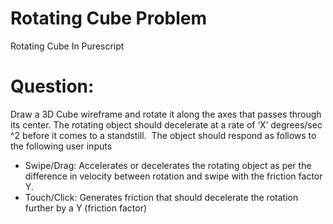 # Rotating Cube Problem
Rotating Cube In Purescript

# Question:
Draw a 3D ​Cube wireframe and rotate it along ​the​ ax​es​ that passes through its center. The rotating object should decelerate at a rate of ‘X’ degrees/sec​^​2 before it comes to a standstill.​ ​
The object should respond as follows to the following user inputs

- Swipe​/Drag​:
Accelerates or decelerates the rotating object as per the difference in velocity​
between​​ rotation and swipe with the friction factor Y.​ 
​
- Touch​/Click​​:​ 
Generates friction that should decelerate the rotation further by a Y (friction factor)

